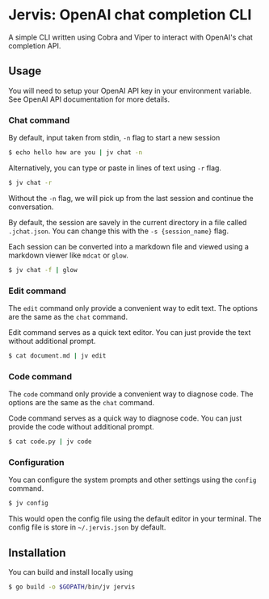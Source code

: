 # Jervis: OpenAI chat completion CLI

A simple CLI written using Cobra and Viper to interact with OpenAI's chat completion API.

## Usage

You will need to setup your OpenAI API key in your environment variable.
See OpenAI API documentation for more details.

### Chat command

By default, input taken from stdin, `-n` flag to start a new session
```bash
$ echo hello how are you | jv chat -n
```
Alternatively, you can type or paste in lines of text using `-r` flag.
```bash
$ jv chat -r
```
Without the `-n` flag, we will pick up from the last session and continue the conversation.

By default, the session are savely in the current directory in a file called `.jchat.json`. You can change this with
the `-s {session_name}` flag.

Each session can be converted into a markdown file and viewed using a markdown viewer like `mdcat` or `glow`.
```bash
$ jv chat -f | glow
```

### Edit command

The `edit` command only provide a convenient way to edit text. The options are the same as the `chat` command.

Edit command serves as a quick text editor. You can just provide the text without additional prompt.
```bash
$ cat document.md | jv edit
```

### Code command

The `code` command only provide a convenient way to diagnose code. The options are the same as the `chat` command.

Code command serves as a quick way to diagnose code. You can just provide the code without additional prompt.
```bash
$ cat code.py | jv code
```

### Configuration

You can configure the system prompts and other settings using the `config` command.
```bash
$ jv config
```
This would open the config file using the default editor in your terminal.
The config file is store in `~/.jervis.json` by default.

## Installation

You can build and install locally using
```bash
$ go build -o $GOPATH/bin/jv jervis
```
